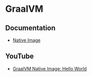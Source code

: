 # GraalVM

## Documentation

* [Native Image](https://www.graalvm.org/native-image/)

## YouTube

* [GraalVM Native Image: Hello World](https://www.youtube.com/watch?v=UWxiO78Pev8)
